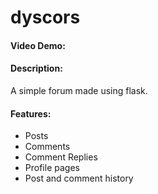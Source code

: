# dyscors
#### Video Demo:  <URL HERE>
#### Description:
A simple forum made using flask.

#### Features:
* Posts
* Comments
* Comment Replies
* Profile pages
* Post and comment history
